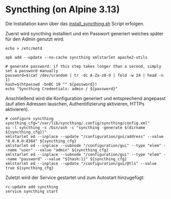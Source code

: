 # Syncthing (on Alpine 3.13)
Die Installation kann über das [install_syncthing.sh](./syncthing.sh) Script erfolgen.

Zuerst wird syncthing installiert und ein Passwort generiert welches später für den Admin genutzt wird. 
```shell
echo > /etc/motd

apk add --update --no-cache syncthing xmlstarlet apache2-utils

# generate password: if this step takes longer than a second, simply set a password manually
password=$(cat /dev/urandom | tr -dc A-Za-z0-9 | fold -w 24 | head -n 1)
hash=$(htpasswd -bnBC 10 "" ${password})
echo "Syncthing Credentials: admin / ${password}"
```

Anschließend wird die Konfiguration generiert und entsprechend angepasst (auf allen Adressen lauschen, Authentifizierung aktivieren, HTTPs aktivieren).
```shell
# configure syncthing
syncthing_cfg="/var/lib/syncthing/.config/syncthing/config.xml"
su -l syncthing -s /bin/ash -c "syncthing -generate $(dirname ${syncthing_cfg})"
xmlstarlet ed --inplace --update "/configuration/gui/address" --value "0.0.0.0:8384" ${syncthing_cfg}
xmlstarlet ed --inplace --subnode "/configuration/gui" --type "elem" --name "user" --value "admin" ${syncthing_cfg}
xmlstarlet ed --inplace --subnode "/configuration/gui" --type "elem" --name "password" --value "${hash:1}" ${syncthing_cfg}
xmlstarlet ed --inplace --update "/configuration/gui/@tls" --value true ${syncthing_cfg}
```

Zuletzt wird der Service gestartet und zum Autostart hinzugefügt:
```shell
rc-update add syncthing
service syncthing start
```
